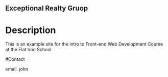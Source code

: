 Exceptional Realty Gruop
---

# Description

This is an example site for the intro to Front-end Web Development Course at the Flat Iron School

#Contact

email. john